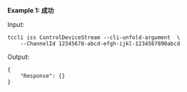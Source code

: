 **Example 1: 成功**

 

Input: 

```
tccli iss ControlDeviceStream --cli-unfold-argument  \
    --ChannelId 12345678-abcd-efgh-ijkl-1234567890abcd
```

Output: 
```
{
    "Response": {}
}
```

